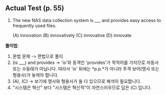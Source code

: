 ## Actual Test (p. 55)

1. The new NAS data collection system is ___ and provides easy access to frequently used files.

   (A) innovation (B) innovatively (C) innovative (D) innovate

**풀이법**:

1. 문법 문제 -> 편법으로 풀이
2. (is ___) and provides -> 'is'와 동격인 'provides'가 목적어를 가지므로 자동사 또는 수동태가 아닙니다. 따라서 'is' 뒤에는 *p.p.*가 아니라 주격 보어(명사 또는 형용사)가 놓여야 합니다.
3. (A), (C) -> 보기에 명사와 형용사가 둘 다 있으므로 해석이 필요합니다.
4. "시스템은 혁신" 보다 "시스템은 혁신적"이 자연스러우므로 답은 (C) 입니다.
